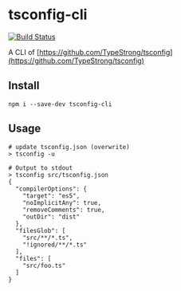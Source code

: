 # tsconfig-cli

[![Build Status](https://travis-ci.org/laco0416/tsconfig-cli.svg)](https://travis-ci.org/laco0416/tsconfig-cli)

A CLI of [https://github.com/TypeStrong/tsconfig](https://github.com/TypeStrong/tsconfig)

## Install

```
npm i --save-dev tsconfig-cli
```

## Usage

```
# update tsconfig.json (overwrite)
> tsconfig -u

# Output to stdout
> tsconfig src/tsconfig.json
{
  "compilerOptions": {
    "target": "es5",
    "noImplicitAny": true,
    "removeComments": true,
    "outDir": "dist"
  },
  "filesGlob": [
    "src/**/*.ts",
    "!ignored/**/*.ts"
  ],
  "files": [
    "src/foo.ts"
  ]
}
```
